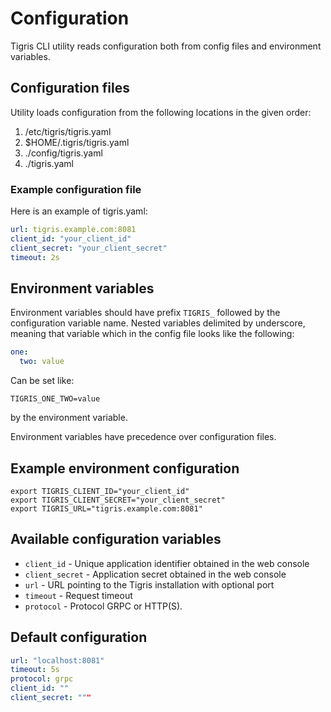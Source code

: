 # Configuration

Tigris CLI utility reads configuration both from config files and environment variables.

## Configuration files

Utility loads configuration from the following locations in the given order:

1. /etc/tigris/tigris.yaml
2. $HOME/.tigris/tigris.yaml
3. ./config/tigris.yaml
4. ./tigris.yaml

### Example configuration file

Here is an example of tigris.yaml:

```yaml
url: tigris.example.com:8081
client_id: "your_client_id"
client_secret: "your_client_secret"
timeout: 2s
```

## Environment variables

Environment variables should have prefix `TIGRIS_` followed by the configuration variable name.
Nested variables delimited by underscore, meaning that variable which in the config file looks like the following:

```yaml
one:
  two: value
```

Can be set like:

```shell
TIGRIS_ONE_TWO=value
```

by the environment variable.

Environment variables have precedence over configuration files.

## Example environment configuration

```shell
export TIGRIS_CLIENT_ID="your_client_id"
export TIGRIS_CLIENT_SECRET="your_client_secret"
export TIGRIS_URL="tigris.example.com:8081"
```

## Available configuration variables

- `client_id` - Unique application identifier obtained in the web console
- `client_secret` - Application secret obtained in the web console
- `url` - URL pointing to the Tigris installation with optional port
- `timeout` - Request timeout
- `protocol` - Protocol GRPC or HTTP(S).

## Default configuration

```yaml
url: "localhost:8081"
timeout: 5s
protocol: grpc
client_id: ""
client_secret: """
```
